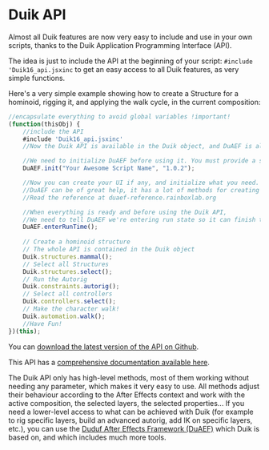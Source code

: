 # Duik API

Almost all Duik features are now very easy to include and use in your own scripts, thanks to the Duik Application Programming Interface (API).

The idea is just to include the API at the beginning of your script: `#include 'Duik16_api.jsxinc` to get an easy access to all Duik features, as very simple functions.  

Here's a very simple example showing how to create a Structure for a hominoid, rigging it, and applying the walk cycle, in the current composition:
```js
//encapsulate everything to avoid global variables !important!
(function(thisObj) {
    //include the API
    #include 'Duik16_api.jsxinc'
    //Now the Duik API is available in the Duik object, and DuAEF is also available.

    //We need to initialize DuAEF before using it. You must provide a script name and version.
    DuAEF.init("Your Awesome Script Name", "1.0.2");

    //Now you can create your UI if any, and initialize what you need.
    //DuAEF can be of great help, it has a lot of methods for creating the UI, handle After Effects, and more.
    //Read the reference at duaef-reference.rainboxlab.org

    //When everything is ready and before using the Duik API,
    //We need to tell DuAEF we're entering run state so it can finish to prepare its stuff.
    DuAEF.enterRunTime();
    
    // Create a hominoid structure
    // The whole API is contained in the Duik object
    Duik.structures.mammal();
    // Select all Structures
    Duik.structures.select();
    // Run the Autorig
    Duik.constraints.autorig();
    // Select all controllers
    Duik.controllers.select();
    // Make the character walk!
    Duik.automation.walk();
    //Have Fun!
})(this);
```


You can [download the latest version of the API on Github](https://github.com/Rainbox-dev/DuAEF_Duik/releases).

This API has a [comprehensive documentation available here](http://duik-api.rainboxlab.org).

The Duik API only has high-level methods, most of them working without needing any parameter, which makes it very easy to use. All methods adjust their behaviour according to the After Effects context and work with the active composition, the selected layers, the selected properties... If you need a lower-level access to what can be achieved with Duik (for example to rig specific layers, build an advanced autorig, add IK on specific layers, etc.), you can use the [Duduf After Effects Framework (DuAEF)](duaef.md) which Duik is based on, and which includes much more tools.